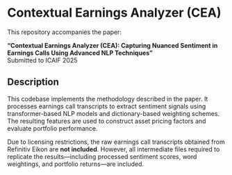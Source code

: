 # Contextual Earnings Analyzer (CEA)

This repository accompanies the paper:

**“Contextual Earnings Analyzer (CEA): Capturing Nuanced Sentiment in Earnings Calls Using Advanced NLP Techniques”**  
Submitted to ICAIF 2025

## Description

This codebase implements the methodology described in the paper. It processes earnings call transcripts to extract sentiment signals using transformer-based NLP models and dictionary-based weighting schemes. The resulting features are used to construct asset pricing factors and evaluate portfolio performance.

Due to licensing restrictions, the raw earnings call transcripts obtained from Refinitiv Eikon are **not included**. However, all intermediate files required to replicate the results—including processed sentiment scores, word weightings, and portfolio returns—are included.

